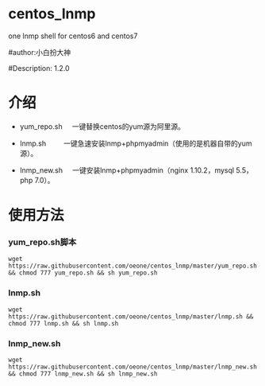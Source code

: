 # centos_lnmp
one lnmp shell for centos6 and centos7

#author:小白扮大神

#Description: 1.2.0

# 介绍

- yum_repo.sh     一键替换centos的yum源为阿里源。

- lnmp.sh         一键急速安装lnmp+phpmyadmin（使用的是机器自带的yum源）。

- lnmp_new.sh     一键安装lnmp+phpmyadmin（nginx 1.10.2，mysql 5.5，php 7.0）。

# 使用方法

### yum_repo.sh脚本
    wget https://raw.githubusercontent.com/oeone/centos_lnmp/master/yum_repo.sh && chmod 777 yum_repo.sh && sh yum_repo.sh
### lnmp.sh
    wget https://raw.githubusercontent.com/oeone/centos_lnmp/master/lnmp.sh && chmod 777 lnmp.sh && sh lnmp.sh
### lnmp_new.sh
    wget https://raw.githubusercontent.com/oeone/centos_lnmp/master/lnmp_new.sh && chmod 777 lnmp_new.sh && sh lnmp_new.sh
